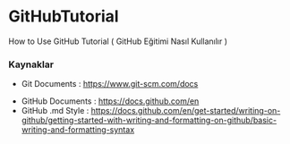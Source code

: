 # GitHubTutorial
How to Use GitHub Tutorial ( GitHub Eğitimi Nasıl Kullanılır )

### Kaynaklar 
- Git Documents : https://www.git-scm.com/docs
* GitHub Documents : https://docs.github.com/en
* GitHub .md Style : https://docs.github.com/en/get-started/writing-on-github/getting-started-with-writing-and-formatting-on-github/basic-writing-and-formatting-syntax
